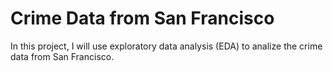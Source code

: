 # Crime Data from San Francisco

In this project, I will use exploratory data analysis (EDA) to analize the crime data from San Francisco.
